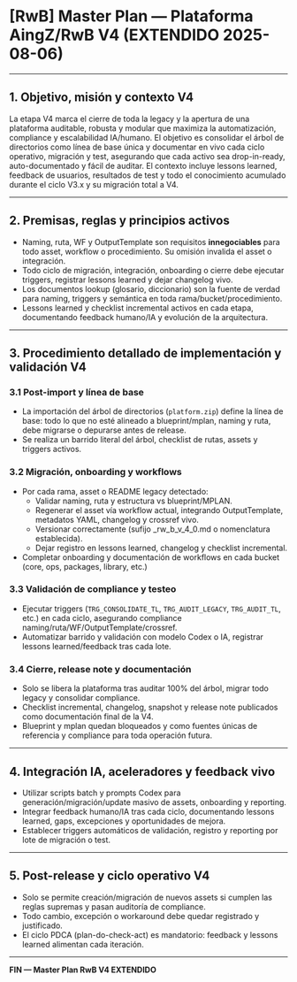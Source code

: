 # [RwB] Master Plan — Plataforma AingZ/RwB V4 (EXTENDIDO 2025-08-06)

---

## 1. Objetivo, misión y contexto V4
La etapa V4 marca el cierre de toda la legacy y la apertura de una plataforma auditable, robusta y modular que maximiza la automatización, compliance y escalabilidad IA/humano. El objetivo es consolidar el árbol de directorios como línea de base única y documentar en vivo cada ciclo operativo, migración y test, asegurando que cada activo sea drop-in-ready, auto-documentado y fácil de auditar. El contexto incluye lessons learned, feedback de usuarios, resultados de test y todo el conocimiento acumulado durante el ciclo V3.x y su migración total a V4.

---

## 2. Premisas, reglas y principios activos
- Naming, ruta, WF y OutputTemplate son requisitos **innegociables** para todo asset, workflow o procedimiento. Su omisión invalida el asset o integración.
- Todo ciclo de migración, integración, onboarding o cierre debe ejecutar triggers, registrar lessons learned y dejar changelog vivo.
- Los documentos lookup (glosario, diccionario) son la fuente de verdad para naming, triggers y semántica en toda rama/bucket/procedimiento.
- Lessons learned y checklist incremental activos en cada etapa, documentando feedback humano/IA y evolución de la arquitectura.

---

## 3. Procedimiento detallado de implementación y validación V4
### 3.1 Post-import y línea de base
- La importación del árbol de directorios (`platform.zip`) define la línea de base: todo lo que no esté alineado a blueprint/mplan, naming y ruta, debe migrarse o depurarse antes de release.
- Se realiza un barrido literal del árbol, checklist de rutas, assets y triggers activos.

### 3.2 Migración, onboarding y workflows
- Por cada rama, asset o README legacy detectado:
  - Validar naming, ruta y estructura vs blueprint/MPLAN.
  - Regenerar el asset vía workflow actual, integrando OutputTemplate, metadatos YAML, changelog y crossref vivo.
  - Versionar correctamente (sufijo _rw_b_v_4_0.md o nomenclatura establecida).
  - Dejar registro en lessons learned, changelog y checklist incremental.
- Completar onboarding y documentación de workflows en cada bucket (core, ops, packages, library, etc.)

### 3.3 Validación de compliance y testeo
- Ejecutar triggers (`TRG_CONSOLIDATE_TL`, `TRG_AUDIT_LEGACY`, `TRG_AUDIT_TL`, etc.) en cada ciclo, asegurando compliance naming/ruta/WF/OutputTemplate/crossref.
- Automatizar barrido y validación con modelo Codex o IA, registrar lessons learned/feedback tras cada lote.

### 3.4 Cierre, release note y documentación
- Solo se libera la plataforma tras auditar 100% del árbol, migrar todo legacy y consolidar compliance.
- Checklist incremental, changelog, snapshot y release note publicados como documentación final de la V4.
- Blueprint y mplan quedan bloqueados y como fuentes únicas de referencia y compliance para toda operación futura.

---

## 4. Integración IA, aceleradores y feedback vivo
- Utilizar scripts batch y prompts Codex para generación/migración/update masivo de assets, onboarding y reporting.
- Integrar feedback humano/IA tras cada ciclo, documentando lessons learned, gaps, excepciones y oportunidades de mejora.
- Establecer triggers automáticos de validación, registro y reporting por lote de migración o test.

---

## 5. Post-release y ciclo operativo V4
- Solo se permite creación/migración de nuevos assets si cumplen las reglas supremas y pasan auditoría de compliance.
- Todo cambio, excepción o workaround debe quedar registrado y justificado.
- El ciclo PDCA (plan-do-check-act) es mandatorio: feedback y lessons learned alimentan cada iteración.

---

**FIN — Master Plan RwB V4 EXTENDIDO**

